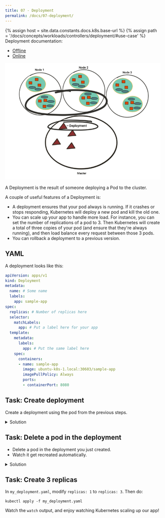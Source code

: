 ```yaml
---
title: 07 - Deployment
permalink: /docs/07-deployment/
---
```

{% assign host = site.data.constants.docs.k8s.base-url %}
{% assign path = '/docs/concepts/workloads/controllers/deployment/#use-case' %}
Deployment documentation:
* [Offline]({{host.offline}}{{path}})
* [Online]({{host.online}}{{path}})


![text](../../assets/img/deployment.png)

A Deployment is the result of someone deploying a Pod to the cluster. 

A couple of useful features of a Deployment is:
* A deployment ensures that your pod always is running. If it crashes or stops responding, Kubernetes will
deploy a new pod and kill the old one.
* You can scale up your app to handle more load. For instance, you can set the number of replications of a pod
to 3. Then Kubernetes will create a total of three copies of your pod (and ensure that they're always running), and then load
balance every request between those 3 pods.
* You can rollback a deployment to a previous version.

## YAML

A deployment looks like this:

```yaml
apiVersion: apps/v1
kind: Deployment
metadata:
  name: # Some name
  labels:
    app: sample-app
spec:
  replicas: # Number of replicas here
  selector:
    matchLabels:
      app: # Put a label here for your app
  template:
    metadata:
      labels:
        app: # Put the same label here
    spec:
      containers:
      - name: sample-app
        image: ubuntu-k8s-1.local:30603/sample-app
        imagePullPolicy: Always
        ports:
        - containerPort: 8080

```

## Task: Create deployment

Create a deployment using the pod from the previous steps.

<details>
 <summary>Solution</summary>
 <div markdown="1">

```
# Watch results
watch kubectl get deployment

# Put the content in the YAML below into a file, my_deployment.yaml
kubectl apply -f my_deployment.yaml
```
Switch back to first terminal, and observe that the deployment is created.

```yaml
apiVersion: apps/v1
kind: Deployment
metadata:
  name: sample-app-deployment
  labels:
    app: sample-app
spec:
  replicas: 1
  selector:
    matchLabels:
      app: sample-app
  template:
    metadata:
      labels:
        app: sample-app
    spec:
      containers:
      - name: sample-app
        image: ubuntu-k8s-1.local:30603/sample-app
        imagePullPolicy: Always
        ports:
        - containerPort: 8080

```

 </div>
</details>


## Task: Delete a pod in the deployment

* Delete a pod in the deployment you just created.
* Watch it get recreated automatically.

<details>
 <summary>Solution</summary>
 <div markdown="1">


Stop the `watch` command from above, and instead run

```
watch kubectl get po
```

Now, this command should output something like:


```
NAME                                     READY     STATUS    RESTARTS   AGE
sample-app-deployment-7776c6b654-sshv8   1/1       Running   0          1m
```

Delete the listed pod. In this example, the command is:

```
kubectl delete po sample-app-deployment-7776c6b654-sshv8
```

and watch the `watch` output.

You should see something like this:

```
NAME                                    READY     STATUS              RESTARTS   AGE
sample-app-deployment-864bcb76f-9c7gn   0/1       Terminating         0          1m
sample-app-deployment-864bcb76f-pg9jk   0/1       ContainerCreating   0          <invalid>
```

Awesome, Kubernetes is auto creating a new pod since the first was killed.

 </div>
</details>

## Task: Create 3 replicas

In `my_deployment.yaml`, modify `replicas: 1` to `replicas: 3`. Then do:

```
kubectl apply -f my_deployment.yaml
```

Watch the `watch` output, and enjoy watching Kubernetes scaling up our app!
